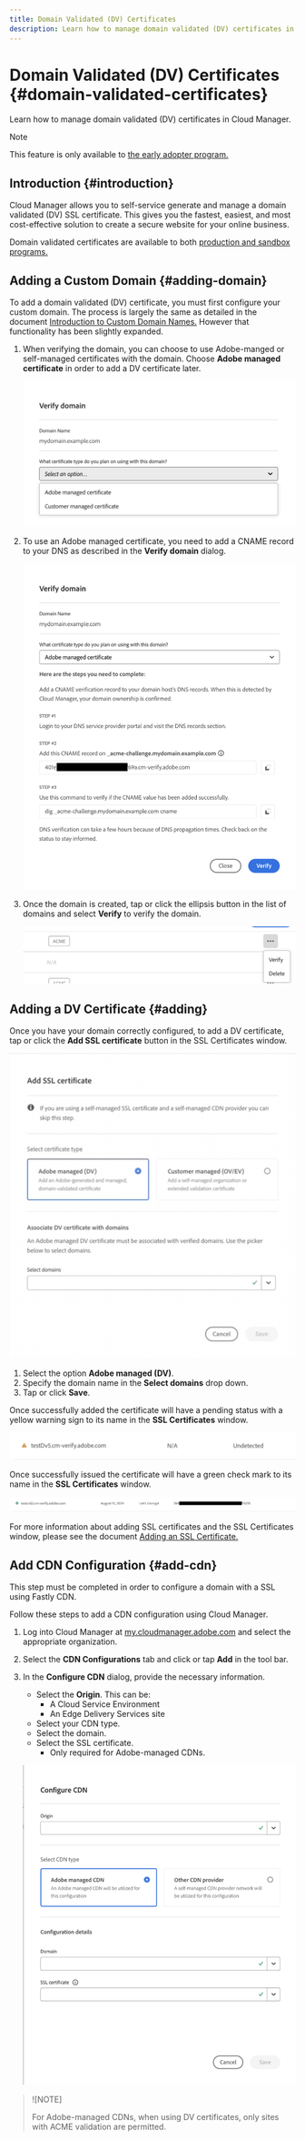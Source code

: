 ```yaml
---
title: Domain Validated (DV) Certificates
description: Learn how to manage domain validated (DV) certificates in Cloud Manager.
---
```


# Domain Validated (DV) Certificates {#domain-validated-certificates}

Learn how to manage domain validated (DV) certificates in Cloud Manager.

>[!NOTE]
>
>This feature is only available to [the early adopter program.](/help/implementing/cloud-manager/release-notes/current.md#early-adoption)

## Introduction {#introduction}

Cloud Manager allows you to self-service generate and manage a domain validated (DV) SSL certificate. This gives you the fastest, easiest, and most cost-effective solution to create a secure website for your online business.

Domain validated certificates are available to both [production and sandbox programs.](/help/implementing/cloud-manager/getting-access-to-aem-in-cloud/program-types.md)

## Adding a Custom Domain {#adding-domain}

To add a domain validated (DV) certificate, you must first configure your custom domain. The process is largely the same as detailed in the document [Introduction to Custom Domain Names.](/help/implementing/cloud-manager/custom-domain-names/introduction.md) However that functionality has been slightly expanded.

1. When verifying the domain, you can choose to use Adobe-manged or self-managed certificates with the domain. Choose **Adobe managed certificate** in order to add a DV certificate later.

   ![Choose Adobe-managed](assets/verify-domain-dialog.png)

1. To use an Adobe managed certificate, you need to add a CNAME record to your DNS as described in the **Verify domain** dialog.

   ![Add CNAME entry](assets/verify-domain-dialog-adobe-managed.png)

1. Once the domain is created, tap or click the ellipsis button in the list of domains and select **Verify** to verify the domain.

   ![Verify domain](assets/verify-domain.png)

## Adding a DV Certificate {#adding}

Once you have your domain correctly configured, to add a DV certificate, tap or click the **Add SSL certificate** button in the SSL Certificates window.

![Adding a DC certificate](/help/implementing/cloud-manager/assets/ssl/add-dv-certificate.png)

1. Select the option **Adobe managed (DV)**.
1. Specify the domain name in the **Select domains** drop down.
1. Tap or click **Save**.

Once successfully added the certificate will have a pending status with a yellow warning sign to its name in the **SSL Certificates** window.

![Pending DV cert](assets/pending-dv-certificate.png)

Once successfully issued the certificate will have a green check mark to its name in the **SSL Certificates** window.

![Issued DV cert](assets/issued-dv-certificate.png)

For more information about adding SSL certificates and the SSL Certificates window, please see the document [Adding an SSL Certificate.](add-ssl-certificate.md)

## Add CDN Configuration {#add-cdn}

This step must be completed in order to configure a domain with a SSL using Fastly CDN.

Follow these steps to add a CDN configuration using Cloud Manager.

1. Log into Cloud Manager at [my.cloudmanager.adobe.com](https://my.cloudmanager.adobe.com/) and select the appropriate organization.

1. Select the **CDN Configurations** tab and click or tap **Add** in the tool bar.

1. In the **Configure CDN** dialog, provide the necessary information.

   * Select the **Origin**. This can be:
     * A Cloud Service Environment
     * An Edge Delivery Services site
   * Select your CDN type.
   * Select the domain.
   * Select the SSL certificate.
     * Only required for Adobe-managed CDNs.

   ![Configure CDN dialog](assets/configure-cdn-dialog.png)

>![NOTE]
>
>For Adobe-managed CDNs, when using DV certificates, only sites with ACME validation are permitted.
